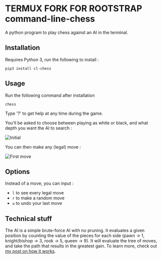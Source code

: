 TERMUX FORK FOR ROOTSTRAP
command-line-chess
==================

A python program to play chess against an AI in the terminal.

## Installation

Requires Python 3, run the following to install :
  
    pip3 install cl-chess

## Usage

Run the following command after installation
  
    chess

Type '?' to get help at any time during the game.

You'll be asked to choose between playing as white or black, and what depth you want the AI to search :

![Initial](http://i.imgur.com/PSS7csc.png)

You can then make any (legal) move :

![First move](http://i.imgur.com/AsXhhvC.png)

## Options

Instead of a move, you can input :

* `l` to see every legal move
* `r` to make a random move
* `u` to undo your last move

## Technical stuff

The AI is a simple brute-force AI with no pruning. It evaluates a given position by counting the value of the pieces for each side (pawn -> 1, knight/bishop -> 3, rook -> 5, queen -> 9). It will evaluate the tree of moves, and take the path that results in the greatest gain. To learn more, check out [my post on how it works](https://mbuffett.com/posts/chess-ai/).
